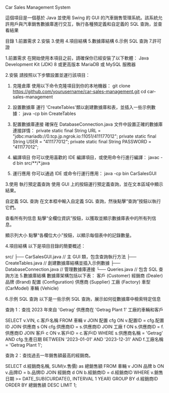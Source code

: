 Car Sales Management System

這個項目是一個基於 Java 並使用 Swing 的 GUI 的汽車銷售管理系統。該系統允許用戶與汽車銷售數據庫進行交互，執行各種預定義和自定義的 SQL 查詢，並查看結果

目錄
1.前置需求
2.安裝
3.使用
4.項目結構
5.數據庫結構
6.示例 SQL 查詢
7.許可證

1.前置需求
在開始使用本項目之前，請確保你已經安裝了以下軟體：
Java Development Kit (JDK) 8 或更高版本
MariaDB 或 MySQL 服務器

2.安裝
請按照以下步驟設置並運行該項目：

1. 克隆倉庫
使用以下命令克隆項目到你的本地機器：
git clone https://github.com/yourusername/car-sales-management.git
cd car-sales-management

3. 設置數據庫
運行 'CreateTables'類以創建數據庫和表，並插入一些示例數據：
java -cp bin CreateTables

3. 配置數據庫連接
確保在 DatabaseConnection.java 文件中設置正確的數據庫連接詳情：
private static final String URL = "jdbc:mariadb://0.tcp.jp.ngrok.io:11051/411177012";
private static final String USER = "411177012";
private static final String PASSWORD = "411177012";

5. 編譯項目
你可以使用喜歡的 IDE 編譯項目，或使用命令行進行編譯：
javac -d bin src/**/*.java

5. 運行應用
你可以通過 IDE 或命令行運行應用：
java -cp bin CarSalesGUI

3.使用
執行預定義查詢
使用 GUI 上的按鈕運行預定義查詢，並在文本區域中顯示結果。

自定義 SQL 查詢
在文本框中輸入自定義 SQL 查詢，然後點擊“查詢”按鈕以執行它們。

查看所有列信息
點擊“全欄位資訊”按鈕，以獲取並顯示數據庫表中的所有列信息。

顯示列大小
點擊“各欄位大小”按鈕，以顯示每個表中的記錄數量。

4.項目結構
以下是項目目錄的簡要概述：

src/
    ├── CarSalesGUI.java       // 主 GUI 類，包含查詢執行方法
    ├── CreateTables.java      // 創建數據庫結構並插入示例數據
    ├── DatabaseConnection.java // 管理數據庫連接
    └── Queries.java           // 包含 SQL 查詢方法
5.數據庫結構
數據庫架構包括以下表：
客戶 (Customer)
經銷商 (Dealer)
品牌 (Brand)
配置 (Configuration)
供應商 (Supplier)
工廠 (Factory)
車型 (CarModel)
車輛 (Vehicle)

6.示例 SQL 查詢
以下是一些示例 SQL 查詢，展示如何從數據庫中檢索特定信息

查詢 1：查找 2023 年來自 'Getrag' 供應商在 'Getrag Plant 1' 工廠的車輛和客戶

SELECT v.VIN, c.客戶名稱
FROM 車輛 v
JOIN 配置 cfg ON v.配置ID = cfg.配置ID
JOIN 供應商 s ON cfg.供應商ID = s.供應商ID
JOIN 工廠 f ON s.供應商ID = f.供應商ID
JOIN 客戶 c ON v.客戶ID = c.客戶ID
WHERE s.供應商名稱 = 'Getrag'
AND cfg.生產日期 BETWEEN '2023-01-01' AND '2023-12-31'
AND f.工廠名稱 = 'Getrag Plant 1';

查詢 2：查找過去一年銷售額最高的經銷商。


SELECT d.經銷商名稱, SUM(v.售價) as 總銷售額
FROM 車輛 v
JOIN 品牌 b ON v.品牌ID = b.品牌ID
JOIN 經銷商 d ON b.經銷商ID = d.經銷商ID
WHERE v.銷售日期 >= DATE_SUB(CURDATE(), INTERVAL 1 YEAR)
GROUP BY d.經銷商ID
ORDER BY 總銷售額 DESC LIMIT 1;


